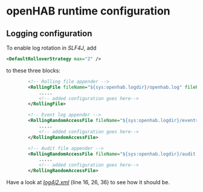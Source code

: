 # openHAB runtime configuration

## Logging configuration

To enable log rotation in _SLF4J_, add
```xml
<DefaultRolloverStrategy max="2" />
```
to these three blocks:
```xml
		<!-- Rolling file appender -->
		<RollingFile fileName="${sys:openhab.logdir}/openhab.log" filePattern="${sys:openhab.logdir}/openhab.log.%i" name="LOGFILE">
			.....
			<!-- added configuration goes here-->
		</RollingFile>

		<!-- Event log appender -->
		<RollingRandomAccessFile fileName="${sys:openhab.logdir}/events.log" filePattern="${sys:openhab.logdir}/events.log.%i" name="EVENT">
			.....
			<!-- added configuration goes here-->
		</RollingRandomAccessFile>

		<!-- Audit file appender -->
		<RollingRandomAccessFile fileName="${sys:openhab.logdir}/audit.log" filePattern="${sys:openhab.logdir}/audit.log.%i" name="AUDIT">
			.....
			<!-- added configuration goes here-->
		</RollingRandomAccessFile>
```

Have a look at [_log4j2.xml_](log4j2.xml) (line 16, 26, 36) to see how it should be.